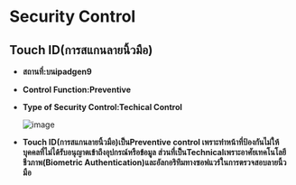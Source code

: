 # Security Control
## Touch ID(การสแกนลายนิ้วมือ)

  - **สถานที่:บนipadgen9**
  - **Control Function:Preventive**
  - **Type of Security Control:Techical Control**


    ![image](https://github.com/user-attachments/assets/3469ff6e-8d65-4c76-a199-2278a954b00b)


  - **Touch ID(การสแกนลายนิ้วมือ)เป็นPreventive control เพราะทำหน้าที่ป้องกันไม่ให้บุคคลที่ไม่ได้รับอนุญาตเข้าถึงอุปกรณ์หรือข้อมูล ส่วนที่เป็นTechnicalเพราะอาศัยเทคโนโลยีชีวภาพ(Biometric Authentication)และอัลกอริทึมทางซอฟแวร์ในการตรวจสอบลายนิ้วมือ**
 
